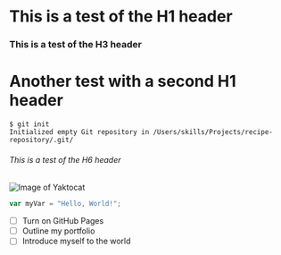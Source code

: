 # This is a test of the H1 header
### This is a test of the H3 header
# Another test with a second H1 header
```
$ git init
Initialized empty Git repository in /Users/skills/Projects/recipe-repository/.git/
```
###### This is a test of the H6 header
![Image of Yaktocat](https://octodex.github.com/images/yaktocat.png)

``` javascript
var myVar = "Hello, World!";
```
- [ ] Turn on GitHub Pages
- [ ] Outline my portfolio
- [ ] Introduce myself to the world
